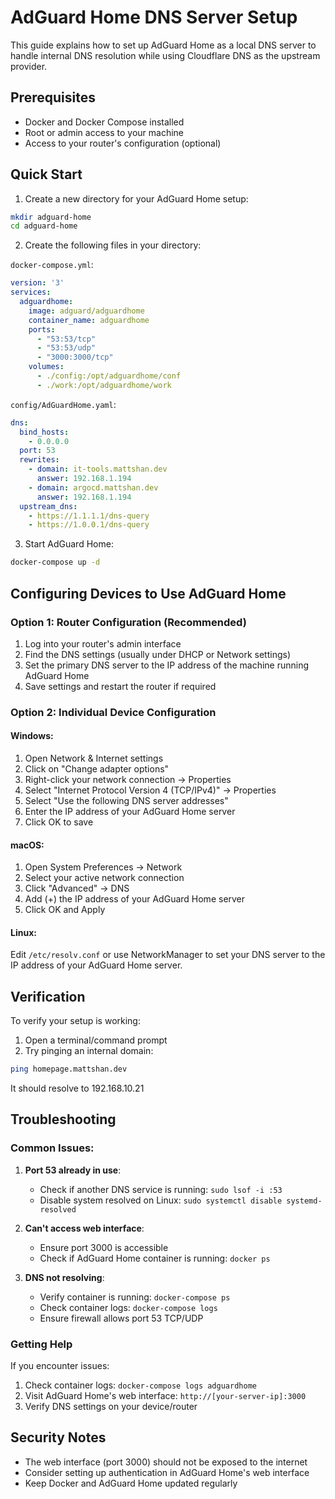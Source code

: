 # AdGuard Home DNS Server Setup

This guide explains how to set up AdGuard Home as a local DNS server to handle internal DNS resolution while using Cloudflare DNS as the upstream provider.

## Prerequisites

- Docker and Docker Compose installed
- Root or admin access to your machine
- Access to your router's configuration (optional)

## Quick Start

1. Create a new directory for your AdGuard Home setup:
```bash
mkdir adguard-home
cd adguard-home
```

2. Create the following files in your directory:

`docker-compose.yml`:
```yaml
version: '3'
services:
  adguardhome:
    image: adguard/adguardhome
    container_name: adguardhome
    ports:
      - "53:53/tcp"
      - "53:53/udp"
      - "3000:3000/tcp"
    volumes:
      - ./config:/opt/adguardhome/conf
      - ./work:/opt/adguardhome/work
```

`config/AdGuardHome.yaml`:
```yaml
dns:
  bind_hosts:
    - 0.0.0.0
  port: 53
  rewrites:
    - domain: it-tools.mattshan.dev
      answer: 192.168.1.194
    - domain: argocd.mattshan.dev
      answer: 192.168.1.194
  upstream_dns:
    - https://1.1.1.1/dns-query
    - https://1.0.0.1/dns-query
```

3. Start AdGuard Home:
```bash
docker-compose up -d
```

## Configuring Devices to Use AdGuard Home

### Option 1: Router Configuration (Recommended)
1. Log into your router's admin interface
2. Find the DNS settings (usually under DHCP or Network settings)
3. Set the primary DNS server to the IP address of the machine running AdGuard Home
4. Save settings and restart the router if required

### Option 2: Individual Device Configuration

#### Windows:
1. Open Network & Internet settings
2. Click on "Change adapter options"
3. Right-click your network connection → Properties
4. Select "Internet Protocol Version 4 (TCP/IPv4)" → Properties
5. Select "Use the following DNS server addresses"
6. Enter the IP address of your AdGuard Home server
7. Click OK to save

#### macOS:
1. Open System Preferences → Network
2. Select your active network connection
3. Click "Advanced" → DNS
4. Add (+) the IP address of your AdGuard Home server
5. Click OK and Apply

#### Linux:
Edit `/etc/resolv.conf` or use NetworkManager to set your DNS server to the IP address of your AdGuard Home server.

## Verification
To verify your setup is working:
1. Open a terminal/command prompt
2. Try pinging an internal domain:
```bash
ping homepage.mattshan.dev
```
It should resolve to 192.168.10.21

## Troubleshooting

### Common Issues:
1. **Port 53 already in use**: 
   - Check if another DNS service is running: `sudo lsof -i :53`
   - Disable system resolved on Linux: `sudo systemctl disable systemd-resolved`

2. **Can't access web interface**:
   - Ensure port 3000 is accessible
   - Check if AdGuard Home container is running: `docker ps`

3. **DNS not resolving**:
   - Verify container is running: `docker-compose ps`
   - Check container logs: `docker-compose logs`
   - Ensure firewall allows port 53 TCP/UDP

### Getting Help
If you encounter issues:
1. Check container logs: `docker-compose logs adguardhome`
2. Visit AdGuard Home's web interface: `http://[your-server-ip]:3000`
3. Verify DNS settings on your device/router

## Security Notes
- The web interface (port 3000) should not be exposed to the internet
- Consider setting up authentication in AdGuard Home's web interface
- Keep Docker and AdGuard Home updated regularly 